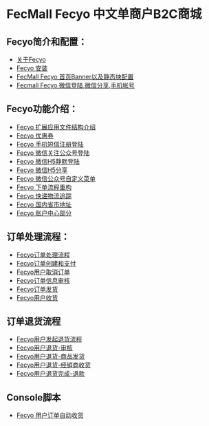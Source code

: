 FecMall Fecyo 中文单商户B2C商城
===============================

Fecyo简介和配置：
---------

*  [关于Fecyo](fecmall-fecyo-about.md)
*  [Fecyo 安装](fecmall-fecyo-install.md)
*  [FecMall Fecyo 首页Banner以及静态块配置](fecmall-fecyo-banner-config.md)
*  [Fecmall Fecyo 微信登陆,微信分享,手机帐号](fecmall-fecyo-phone-weixin-account.md)




Fecyo功能介绍：
---------
*  [Fecyo 扩展应用文件结构介绍](fecmall-fecyo-addons-file.md)
*  [Fecyo 优惠券](fecmall-fecyo-coupon.md)
*  [Fecyo 手机短信注册登陆](fecmall-fecyo-phone-account.md)
*  [Fecyo 微信关注公众号登陆](fecmall-fecyo-weixin-gongzhonghao.md)
*  [Fecyo 微信H5静默登陆](fecmall-fecyo-weixin-h5-login.md)
*  [Fecyo 微信H5分享](fecmall-fecyo-weixin-h5-share.md)
*  [Fecyo 微信公众号自定义菜单](fecmall-fecyo-weixin-custom-menu.md)
*  [Fecyo 下单流程重构](fecmall-fecyo-order.md)
*  [Fecyo 快递物流追踪](fecmall-fecyo-shipping-tracking.md)
*  [Fecyo 国内省市地址](fecmall-fecyo-address.md)
*  [Fecyo 账户中心部分](fecmall-fecyo-account.md)



订单处理流程：
----------

*  [Fecyo订单处理流程](fecmall-fecyo-order-process.md)
*  [Fecyo订单创建和支付](fecmall-fecyo-order-create-and-payment.md)
*  [Fecyo用户取消订单](fecmall-fecyo-order-cancel.md)
*  [Fecyo订单信息审核](fecmall-fecyo-order-audit.md)
*  [Fecyo订单发货](fecmall-fecyo-order-dispatch.md)
*  [Fecyo用户收货](fecmall-fecyo-order-customer-received.md)



订单退货流程
----------

*  [Fecyo用户发起退货流程](fecmall-fecyo-order-aftersale-request.md)
*  [Fecyo用户退货-审核](fecmall-fecyo-order-aftersale-audit.md)
*  [Fecyo用户退货-商品发货](fecmall-fecyo-order-aftersale-dispatch.md)
*  [Fecyo用户退货-经销商收货](fecmall-fecyo-order-aftersale-receive.md)
*  [Fecyo用户退货完成-退款](fecmall-fecyo-order-aftersale-refund.md)




Console脚本
----------
*  [Fecyo 用户订单自动收货](fecmall-fecyo-customer-order-auto-received.md)






























